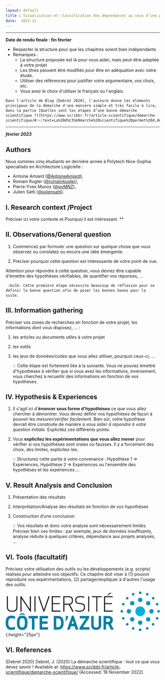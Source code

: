 ```yaml
---
layout: default
title : Visualisation et classification des dépendances au sein d’une pipeline d’intégration vis-à-vis de ses actions d'origine internes et/ou externes
date:  2022-11
---
```


---

   **Date de rendu finale : fin février**
   - Respecter la structure pour que les chapitres soient bien indépendants
   - Remarques :
        - La structure proposée est là pour vous aider, mais peut-être adaptée à votre projet
        - Les titres peuvent être modifiés pour être en adéquation avec votre étude.
        - Utiliser des références pour justifier votre argumentaire, vos choix, etc.
        - Vous avez le choix d'utiliser le français ou l'anglais.

    Dans l'article de Blog [Debret 2020], l'auteure donne les éléments principaux de la démarche d'une manière simple et très facile à lire, dans la partie [Quelles sont les étapes d’une bonne démarche scientifique ?](https://www.scribbr.fr/article-scientifique/demarche-scientifique/#:~:text=La%20d%C3%A9marche%20scientifique%20permet%20d,de%20nouvelles%20hypoth%C3%A8ses%20%C3%A0%20tester.)

---

**_février 2023_**

## Authors

Nous sommes cinq étudiants en dernière année à Polytech Nice-Sophia specialisés en Architecture Logicielle :

- Antoine Amiard ([@AntoineAmiard](https://github.com/AntoineAmiard)),
- Romain Kugler ([@romainkugler](https://github.com/romainkugler)),
- Pierre-Yves Munoz ([@pyMNZ](https://github.com/pyMNZ)),
- Julien Satti ([@juliensatti](https://github.com/juliensatti)).


## I. Research context /Project

Préciser ici votre contexte et Pourquoi il est intéressant. **


## II. Observations/General question

1. Commencez par formuler une question sur quelque chose que vous observez ou constatez ou encore une idée émergente.

2. Préciser pourquoi cette question est intéressante de votre point de vue.

Attention pour répondre à cette question, vous devrez être capable d'émettre des hypothèses vérifiables, de quantifier vos réponses, ...

     :bulb: Cette première étape nécessite beaucoup de réflexion pour se définir la bonne question afin de poser les bonnes bases pour la suite.

## III. Information gathering

Préciser vos zones de recherches en fonction de votre projet, les informations dont vous disposez, ... :

1. les articles ou documents utiles à votre projet
2. les outils
3. les jeux de données/codes que vous allez utiliser, pourquoi ceux-ci, ...

     :bulb: Cette étape est fortement liée à la suivante. Vous ne pouvez émettre d'hypothèses à vérifier que si vous avez les informations, inversement, vous cherchez à recueillir des informations en fonction de vos hypothèses.

## IV. Hypothesis & Experiences

1. Il s'agit ici d'**énoncer sous forme d'hypothèses** ce que vous allez chercher à démontrer. Vous devez définir vos hypothèses de façon à pouvoir les _mesurer/vérifier facilement._ Bien sûr, votre hypothèse devrait être construite de manière à _vous aider à répondre à votre question initiale_. Explicitez ces différents points.
2. Vous **explicitez les expérimentations que vous allez mener** pour vérifier si vos hypothèses sont vraies ou fausses. Il y a forcément des choix, des limites, explicitez-les.

     :bulb: Structurez cette partie à votre convenance : Hypothèse 1 => Expériences, Hypothèse 2 => Expériences ou l'ensemble des hypothèses et les expériences....


## V. Result Analysis and Conclusion

1. Présentation des résultats
2. Interprétation/Analyse des résultats en fonction de vos hypothèses
3. Construction d’une conclusion

     :bulb:  Vos résultats et donc votre analyse sont nécessairement limités. Préciser bien ces limites : par exemple, jeux de données insuffisants, analyse réduite à quelques critères, dépendance aux projets analysés, ...

## VI. Tools \(facultatif\)

Précisez votre utilisation des outils ou les développements \(e.g. scripts\) réalisés pour atteindre vos objectifs. Ce chapitre doit viser à \(1\) pouvoir reproduire vos expérimentations, \(2\) partager/expliquer à d'autres l'usage des outils.

![Figure 1: Logo UCA, exemple, vous pouvez l'enlever](images/logo_uca.png){:height="25px"}


## VI. References

[Debret 2020] Debret, J. (2020) La démarche scientifique : tout ce que vous devez savoir ! Available at: https://www.scribbr.fr/article-scientifique/demarche-scientifique/ (Accessed: 18 November 2022).


